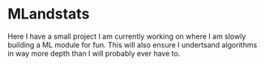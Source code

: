 # MLandstats
Here I have a small project I am currently working on where I am slowly building a ML module for fun. 
This will also ensure I undertsand algorithms in way more depth than I will probably ever have to.
